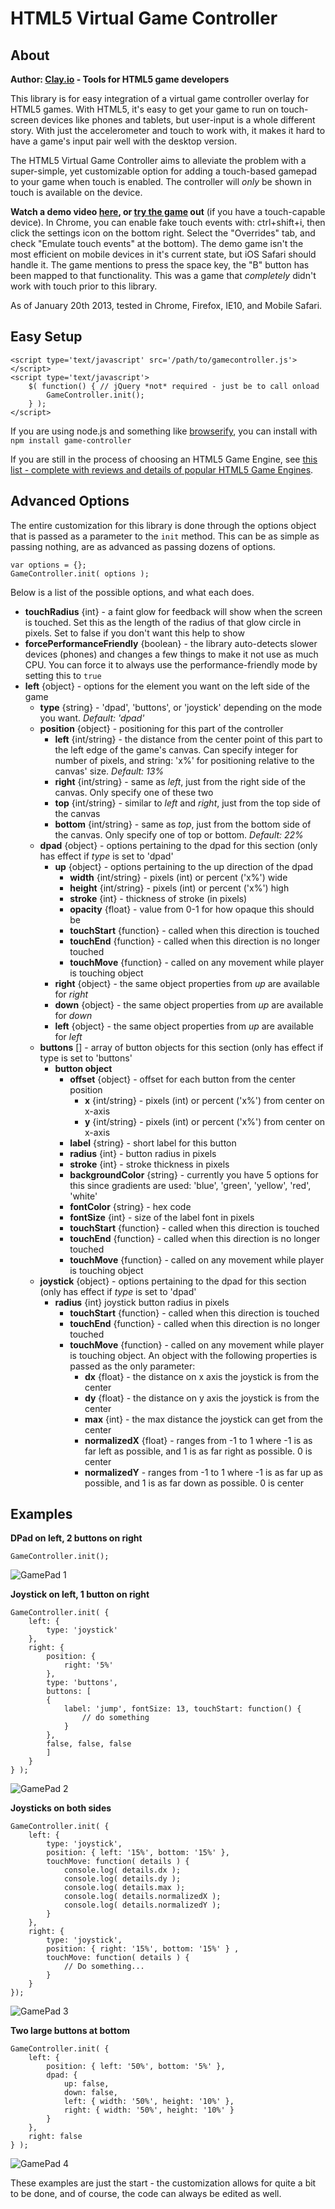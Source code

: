 HTML5 Virtual Game Controller
=============================

About
-----
**Author: [Clay.io](http://clay.io/development-tools) - Tools for HTML5 game developers**

This library is for easy integration of a virtual game controller overlay for HTML5 games. With HTML5, it's easy to 
get your game to run on touch-screen devices like phones and tablets, but user-input is a whole different story. With
just the accelerometer and touch to work with, it makes it hard to have a game's input pair well with the desktop version.

The HTML5 Virtual Game Controller aims to alleviate the problem with a super-simple, yet customizable option for adding a 
touch-based gamepad to your game when touch is enabled. The controller will *only* be shown in touch is available on the device.

**Watch a demo video [here](http://www.youtube.com/watch?v=XQKRYMjrp2Q), or [try the game](http://clay.io/plugins/controller/index.html) out** (if you have a touch-capable device). 
In Chrome, you can enable fake touch events with: ctrl+shift+i, then click the settings icon on the bottom right. 
Select the "Overrides" tab, and check "Emulate touch events" at the bottom). The demo game isn't the most efficient on
mobile devices in it's current state, but iOS Safari should handle it. The game mentions to press the space key, the "B" button
has been mapped to that functionality. This was a game that *completely* didn't work with touch prior to this library.

As of January 20th 2013, tested in Chrome, Firefox, IE10, and Mobile Safari.

Easy Setup
----------
```
<script type='text/javascript' src='/path/to/gamecontroller.js'></script>
<script type='text/javascript'>
    $( function() { // jQuery *not* required - just be to call onload
		GameController.init();
	} );
</script>
```

If you are using node.js and something like [browserify](http://browserify.org/), you can install with `npm install game-controller`

If you are still in the process of choosing an HTML5 Game Engine, see [this list - complete with reviews and details of popular HTML5 Game Engines](http://html5gameengine.com).

Advanced Options
----------------
The entire customization for this library is done through the options object that is passed as a parameter to the `init` method.
This can be as simple as passing nothing, are as advanced as passing dozens of options.

```
var options = {};
GameController.init( options );
```

Below is a list of the possible options, and what each does.

* **touchRadius** {int} - a faint glow for feedback will show when the screen is touched. Set this as the length of the radius of that glow circle in pixels. Set to false if you don't want this help to show
* **forcePerformanceFriendly** {boolean} - the library auto-detects slower devices (phones) and changes a few things to make it not use as much CPU. You can force it to always use the performance-friendly mode by setting this to `true`
* **left** {object} - options for the element you want on the left side of the game
  * **type** {string} - 'dpad', 'buttons', or 'joystick' depending on the mode you want. *Default: 'dpad'*
  * **position** {object} - positioning for this part of the controller
     * **left** {int/string} - the distance from the center point of this part to the left edge of the game's canvas. Can specify integer for number of pixels, and string: 'x%' for positioning relative to the canvas' size. *Default: 13%*
     * **right** {int/string} - same as *left*, just from the right side of the canvas. Only specify one of these two
     * **top** {int/string} - similar to *left* and *right*, just from the top side of the canvas
     * **bottom** {int/string} - same as *top*, just from the bottom side of the canvas. Only specify one of top or bottom. *Default: 22%*
  * **dpad** {object} - options pertaining to the dpad for this section (only has effect if *type* is set to 'dpad'
     * **up** {object} - options pertaining to the up direction of the dpad
         * **width** {int/string} - pixels (int) or percent ('x%') wide
         * **height** {int/string} - pixels (int) or percent ('x%') high
         * **stroke** {int} - thickness of stroke (in pixels)
         * **opacity** {float} - value from 0-1 for how opaque this should be
         * **touchStart** {function} - called when this direction is touched
         * **touchEnd** {function} - called when this direction is no longer touched
         * **touchMove** {function} - called on any movement while player is touching object
     * **right** {object} - the same object properties from *up* are available for *right*
     * **down** {object} - the same object properties from *up* are available for *down*
     * **left** {object} - the same object properties from *up* are available for *left*
  * **buttons** [] - array of button objects for this section (only has effect if type is set to 'buttons'
     * **button object**
         * **offset** {object} - offset for each button from the center position
             * **x** {int/string} - pixels (int) or percent ('x%') from center on x-axis
             * **y** {int/string} - pixels (int) or percent ('x%') from center on x-axis
         * **label** {string} - short label for this button
         * **radius** {int} - button radius in pixels
         * **stroke** {int} - stroke thickness in pixels
         * **backgroundColor** {string} - currently you have 5 options for this since gradients are used: 'blue', 'green', 'yellow', 'red', 'white'
         * **fontColor** {string} - hex code
         * **fontSize** {int} - size of the label font in pixels
         * **touchStart** {function} - called when this direction is touched
         * **touchEnd** {function} - called when this direction is no longer touched
         * **touchMove** {function} - called on any movement while player is touching object
  * **joystick** {object} - options pertaining to the dpad for this section (only has effect if *type* is set to 'dpad'
     * **radius** {int} joystick button radius in pixels
         * **touchStart** {function} - called when this direction is touched
         * **touchEnd** {function} - called when this direction is no longer touched
         * **touchMove** {function} - called on any movement while player is touching object. An object with the following properties is passed as the only parameter:
             * **dx** {float} - the distance on x axis the joystick is from the center
             * **dy** {float} - the distance on y axis the joystick is from the center
             * **max** {int} - the max distance the joystick can get from the center
             * **normalizedX** {float} - ranges from -1 to 1 where -1 is as far left as possible, and 1 is as far right as possible. 0 is center
             * **normalizedY** - ranges from -1 to 1 where -1 is as far up as possible, and 1 is as far down as possible. 0 is center

Examples
--------
**DPad on left, 2 buttons on right**  
```
GameController.init();
```
![GamePad 1](http://clay.io/images/controller/1.png)

**Joystick on left, 1 button on right**  
```
GameController.init( { 
    left: {
        type: 'joystick'
    }, 
    right: { 
        position: { 
            right: '5%' 
        }, 
        type: 'buttons', 
        buttons: [
        { 
            label: 'jump', fontSize: 13, touchStart: function() { 
                // do something 
            } 
        }, 
        false, false, false
        ] 
    }
} );
```
![GamePad 2](http://clay.io/images/controller/2.png)

**Joysticks on both sides**  
```
GameController.init( { 
    left: {
        type: 'joystick', 
        position: { left: '15%', bottom: '15%' },
        touchMove: function( details ) {
            console.log( details.dx );
            console.log( details.dy );
            console.log( details.max );
            console.log( details.normalizedX );
            console.log( details.normalizedY );
        }
    }, 
    right: { 
        type: 'joystick', 
        position: { right: '15%', bottom: '15%' } ,
        touchMove: function( details ) {
            // Do something...
        }
    }
});
```
![GamePad 3](http://clay.io/images/controller/3.png)

**Two large buttons at bottom**  
```
GameController.init( { 
	left: {
		position: { left: '50%', bottom: '5%' }, 
		dpad: { 
			up: false, 
			down: false, 
			left: { width: '50%', height: '10%' }, 
			right: { width: '50%', height: '10%' } 
		} 
	}, 
	right: false
} );
```
![GamePad 4](http://clay.io/images/controller/4.png)

These examples are just the start - the customization allows for quite a bit to be done, 
and of course, the code can always be edited as well.

